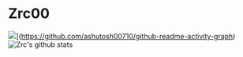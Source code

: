 # Zrc00
![](https://activity-graph.herokuapp.com/graph?username=Zrc00&theme=dracula)](https://github.com/ashutosh00710/github-readme-activity-graph)
![Zrc's github stats](https://github-readme-stats.vercel.app/api?username=Zrc00&show_icons=true&theme=vue)

